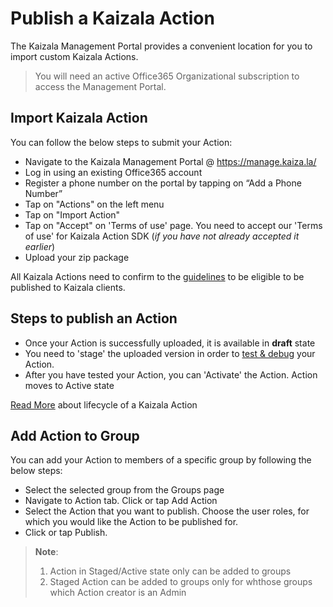 # Publish a Kaizala Action

The Kaizala Management Portal provides a convenient location for you to import custom Kaizala Actions.

>   You will need an active Office365 Organizational subscription to access the Management Portal.

## Import Kaizala Action
You can follow the below steps to submit your Action:
*   Navigate to the Kaizala Management Portal @ https://manage.kaiza.la/
*   Log in using an existing Office365 account
*   Register a phone number on the portal by tapping on “Add a Phone Number”
*   Tap on "Actions" on the left menu
*   Tap on "Import Action"
*   Tap on "Accept" on 'Terms of use' page. You need to accept our 'Terms of use' for Kaizala Action SDK (*if you have not already accepted it earlier*)
*   Upload your zip package

All Kaizala Actions need to confirm to the [guidelines](validation.md) to be eligible to be published to Kaizala clients.

## Steps to publish an Action
*   Once your Action is successfully uploaded, it is available in **draft** state
*   You need to 'stage' the uploaded version in order to [test & debug](test.md) your Action.
*   After you have tested your Action, you can 'Activate' the Action. Action moves to Active state

[Read More](ActionLifecycle.md) about lifecycle of a Kaizala Action

## Add Action to Group
You can add your Action to members of a specific group by following the below steps:
*   Select the selected group from the Groups page
*   Navigate to Action tab. Click or tap Add Action
*   Select the Action that you want to publish. Choose the user roles, for which you would like the Action to be published for.
*   Click or tap Publish.

> **Note**:<ol>
    <li>Action in Staged/Active state only can be added to groups</li>
    <li>Staged Action can be added to groups only for whthose groups which Action creator is an Admin </li>
    </ol>
